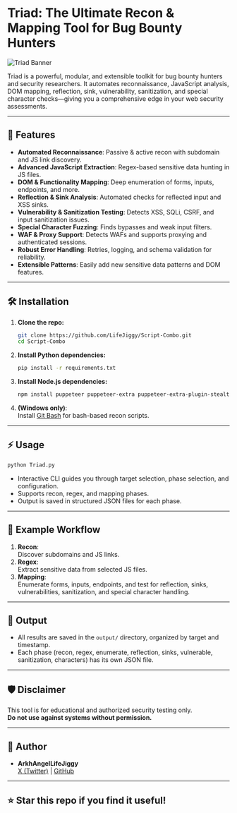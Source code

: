 # Triad: The Ultimate Recon & Mapping Tool for Bug Bounty Hunters

![Triad Banner](https://img.shields.io/badge/Bug%20Bounty-Ultimate%20Recon%20Tool-green?style=for-the-badge)

Triad is a powerful, modular, and extensible toolkit for bug bounty hunters and security researchers. It automates reconnaissance, JavaScript analysis, DOM mapping, reflection, sink, vulnerability, sanitization, and special character checks—giving you a comprehensive edge in your web security assessments.

---

## 🚀 Features

- **Automated Reconnaissance**: Passive & active recon with subdomain and JS link discovery.
- **Advanced JavaScript Extraction**: Regex-based sensitive data hunting in JS files.
- **DOM & Functionality Mapping**: Deep enumeration of forms, inputs, endpoints, and more.
- **Reflection & Sink Analysis**: Automated checks for reflected input and XSS sinks.
- **Vulnerability & Sanitization Testing**: Detects XSS, SQLi, CSRF, and input sanitization issues.
- **Special Character Fuzzing**: Finds bypasses and weak input filters.
- **WAF & Proxy Support**: Detects WAFs and supports proxying and authenticated sessions.
- **Robust Error Handling**: Retries, logging, and schema validation for reliability.
- **Extensible Patterns**: Easily add new sensitive data patterns and DOM features.

---

## 🛠️ Installation

1. **Clone the repo:**
   ```bash
   git clone https://github.com/LifeJiggy/Script-Combo.git
   cd Script-Combo
   ```

2. **Install Python dependencies:**
   ```bash
   pip install -r requirements.txt
   ```

3. **Install Node.js dependencies:**
   ```bash
   npm install puppeteer puppeteer-extra puppeteer-extra-plugin-stealth node-fetch abort-controller
   ```

4. **(Windows only)**:  
   Install [Git Bash](https://gitforwindows.org/) for bash-based recon scripts.

---

## ⚡ Usage

```bash
python Triad.py
```

- Interactive CLI guides you through target selection, phase selection, and configuration.
- Supports recon, regex, and mapping phases.
- Output is saved in structured JSON files for each phase.

---

## 📸 Example Workflow

1. **Recon**:  
   Discover subdomains and JS links.
2. **Regex**:  
   Extract sensitive data from selected JS files.
3. **Mapping**:  
   Enumerate forms, inputs, endpoints, and test for reflection, sinks, vulnerabilities, sanitization, and special character handling.

---

## 📝 Output

- All results are saved in the `output/` directory, organized by target and timestamp.
- Each phase (recon, regex, enumerate, reflection, sinks, vulnerable, sanitization, characters) has its own JSON file.

---
## 🛡️ Disclaimer

This tool is for educational and authorized security testing only.  
**Do not use against systems without permission.**

---

## 👤 Author

- **ArkhAngelLifeJiggy**  
  [X (Twitter)](https://x.com/ArkhLifeJiggy) | [GitHub](https://github.com/LifeJiggy)

---

## ⭐ Star this repo if you find it useful!
